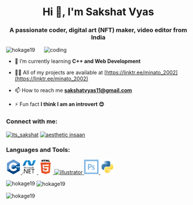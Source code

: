 <h1 align="center">Hi 👋, I'm Sakshat Vyas</h1>
<h3 align="center">A passionate coder, digital art (NFT) maker, video editor from India</h3>

<img align="right" alt="coding" width="400" src="https://fastlane.tech/wp-content/uploads/2020/01/Zero-Code.gif">

<p align="left"> <img src="https://komarev.com/ghpvc/?username=hokage19&label=Profile%20views&color=0e75b6&style=flat" alt="hokage19" /> </p>

- 🌱 I’m currently learning **C++ and Web Development**

- 👨‍💻 All of my projects are available at [https://linktr.ee/minato_2002](https://linktr.ee/minato_2002)

- 📫 How to reach me **sakshatvyas11@gmail.com**

- ⚡ Fun fact **I think I am an introvert 😊**

<h3 align="left">Connect with me:</h3>
<p align="left">
<a href="https://instagram.com/its_sakshat" target="blank"><img align="center" src="https://raw.githubusercontent.com/rahuldkjain/github-profile-readme-generator/master/src/images/icons/Social/instagram.svg" alt="its_sakshat" height="30" width="40" /></a>
<a href="https://www.youtube.com/c/aesthetic insaan" target="blank"><img align="center" src="https://raw.githubusercontent.com/rahuldkjain/github-profile-readme-generator/master/src/images/icons/Social/youtube.svg" alt="aesthetic insaan" height="30" width="40" /></a>
</p>

<h3 align="left">Languages and Tools:</h3>
<p align="left"> <a href="https://www.w3schools.com/cpp/" target="_blank" rel="noreferrer"> <img src="https://raw.githubusercontent.com/devicons/devicon/master/icons/cplusplus/cplusplus-original.svg" alt="cplusplus" width="40" height="40"/> </a> <a href="https://dotnet.microsoft.com/" target="_blank" rel="noreferrer"> <img src="https://raw.githubusercontent.com/devicons/devicon/master/icons/dot-net/dot-net-original-wordmark.svg" alt="dotnet" width="40" height="40"/> </a> <a href="https://www.w3.org/html/" target="_blank" rel="noreferrer"> <img src="https://raw.githubusercontent.com/devicons/devicon/master/icons/html5/html5-original-wordmark.svg" alt="html5" width="40" height="40"/> </a> <a href="https://www.adobe.com/in/products/illustrator.html" target="_blank" rel="noreferrer"> <img src="https://www.vectorlogo.zone/logos/adobe_illustrator/adobe_illustrator-icon.svg" alt="illustrator" width="40" height="40"/> </a> <a href="https://www.photoshop.com/en" target="_blank" rel="noreferrer"> <img src="https://raw.githubusercontent.com/devicons/devicon/master/icons/photoshop/photoshop-line.svg" alt="photoshop" width="40" height="40"/> </a> <a href="https://www.python.org" target="_blank" rel="noreferrer"> <img src="https://raw.githubusercontent.com/devicons/devicon/master/icons/python/python-original.svg" alt="python" width="40" height="40"/> </a> </p>

<p><img align="left" src="https://github-readme-stats.vercel.app/api/top-langs?username=hokage19&show_icons=true&locale=en&layout=compact" alt="hokage19" /></p>

<p>&nbsp;<img align="center" src="https://github-readme-stats.vercel.app/api?username=hokage19&show_icons=true&locale=en" alt="hokage19" /></p>

<p><img align="center" src="https://github-readme-streak-stats.herokuapp.com/?user=hokage19&" alt="hokage19" /></p>

